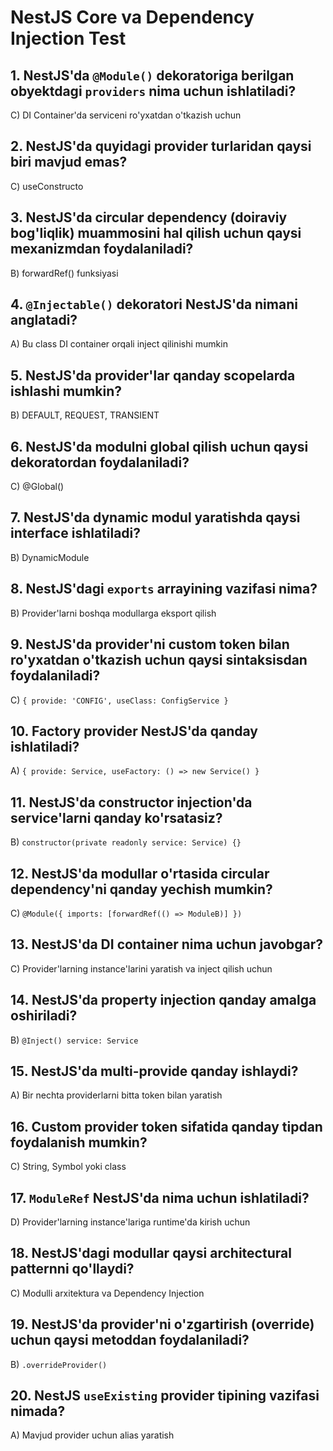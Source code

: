 # NestJS Core va Dependency Injection Test

## 1. NestJS'da `@Module()` dekoratoriga berilgan obyektdagi `providers` nima uchun ishlatiladi?

C) DI Container'da serviceni ro'yxatdan o'tkazish uchun

## 2. NestJS'da quyidagi provider turlaridan qaysi biri mavjud emas?

C) useConstructo

## 3. NestJS'da circular dependency (doiraviy bog'liqlik) muammosini hal qilish uchun qaysi mexanizmdan foydalaniladi?

B) forwardRef() funksiyasi

## 4. `@Injectable()` dekoratori NestJS'da nimani anglatadi?

A) Bu class DI container orqali inject qilinishi mumkin

## 5. NestJS'da provider'lar qanday scopelarda ishlashi mumkin?

B) DEFAULT, REQUEST, TRANSIENT

## 6. NestJS'da modulni global qilish uchun qaysi dekoratordan foydalaniladi?

C) @Global()

## 7. NestJS'da dynamic modul yaratishda qaysi interface ishlatiladi?

B) DynamicModule

## 8. NestJS'dagi `exports` arrayining vazifasi nima?

B) Provider'larni boshqa modullarga eksport qilish

## 9. NestJS'da provider'ni custom token bilan ro'yxatdan o'tkazish uchun qaysi sintaksisdan foydalaniladi?

C) `{ provide: 'CONFIG', useClass: ConfigService }`

## 10. Factory provider NestJS'da qanday ishlatiladi?

A) `{ provide: Service, useFactory: () => new Service() }`

## 11. NestJS'da constructor injection'da service'larni qanday ko'rsatasiz?

B) `constructor(private readonly service: Service) {}`

## 12. NestJS'da modullar o'rtasida circular dependency'ni qanday yechish mumkin?

C) `@Module({ imports: [forwardRef(() => ModuleB)] })`

## 13. NestJS'da DI container nima uchun javobgar?

C) Provider'larning instance'larini yaratish va inject qilish uchun

## 14. NestJS'da property injection qanday amalga oshiriladi?

B) `@Inject() service: Service`

## 15. NestJS'da multi-provide qanday ishlaydi?

A) Bir nechta providerlarni bitta token bilan yaratish

## 16. Custom provider token sifatida qanday tipdan foydalanish mumkin?

C) String, Symbol yoki class

## 17. `ModuleRef` NestJS'da nima uchun ishlatiladi?

D) Provider'larning instance'lariga runtime'da kirish uchun

## 18. NestJS'dagi modullar qaysi architectural patternni qo'llaydi?

C) Modulli arxitektura va Dependency Injection

## 19. NestJS'da provider'ni o'zgartirish (override) uchun qaysi metoddan foydalaniladi?

B) `.overrideProvider()`

## 20. NestJS `useExisting` provider tipining vazifasi nimada?

A) Mavjud provider uchun alias yaratish
